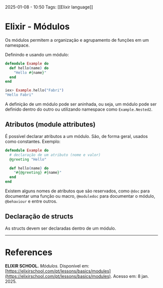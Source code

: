 2025-01-08 - 10:50
Tags: [[Elixir language]]

# Elixir - Módulos

Os módulos permitem a organização e agrupamento de funções em um namespace.

Definindo e usando um módulo:

```elixir
defmodule Example do
  def hello(name) do
    "Hello #{name}"
  end
end

iex> Example.hello("Fabri")
"Hello Fabri"
```

A definição de um módulo pode ser aninhada, ou seja, um módulo pode ser definido dentro do outro ou utilizando namespace como `Example.Nested2`.

## Atributos (module attributes)

É possível declarar atributos a um módulo. São, de forma geral, usados como constantes. Exemplo:

```elixir
defmodule Example do
  # declaração de um atributo (nome e valor)
  @greeting "Hello"

  def hello(name) do
    "#{@greeting} #{name}"
  end
end
```

Existem alguns nomes de atributos que são reservados, como `@doc` para documentar uma função ou macro, `@moduledoc` para documentar o módulo, `@behaviour` e entre outros.

## Declaração de structs

As structs devem ser declaradas dentro de um módulo.

---

# References

**ELIXIR SCHOOL.** _Módulos._ Disponível em: [https://elixirschool.com/pt/lessons/basics/modules](https://elixirschool.com/pt/lessons/basics/modules). Acesso em: 8 jan. 2025.